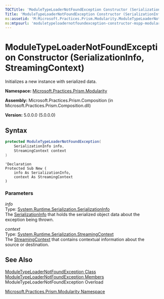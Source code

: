 ```yaml
---
TOCTitle: 'ModuleTypeLoaderNotFoundException Constructor (SerializationInfo, StreamingContext)'
Title: 'ModuleTypeLoaderNotFoundException Constructor (SerializationInfo, StreamingContext) (Microsoft.Practices.Prism.Modularity)'
ms:assetid: 'M:Microsoft.Practices.Prism.Modularity.ModuleTypeLoaderNotFoundException.\#ctor(System.Runtime.Serialization.SerializationInfo,System.Runtime.Serialization.StreamingContext)'
ms:mtpsurl: 'moduletypeloadernotfoundexception-constructor-mspp-modularity.md'
---
```


# ModuleTypeLoaderNotFoundException Constructor (SerializationInfo, StreamingContext)

Initializes a new instance with serialized data.

**Namespace:** [Microsoft.Practices.Prism.Modularity](/patterns-practices/reference/mspp-modularity-namespace)

**Assembly:** Microsoft.Practices.Prism.Composition (in Microsoft.Practices.Prism.Composition.dll)

**Version:** 5.0.0.0 (5.0.0.0)

## Syntax
```C#
protected ModuleTypeLoaderNotFoundException(
	SerializationInfo info,
	StreamingContext context
)
```

```VB
'Declaration
Protected Sub New ( 
	info As SerializationInfo,
	context As StreamingContext
)
```

### Parameters

*info*  
Type: [System.Runtime.Serialization.SerializationInfo](http://msdn.microsoft.com/en-us/library/a9b6042e)  
The [SerializationInfo](http://msdn.microsoft.com/en-us/library/a9b6042e) that holds the serialized object data about the exception being thrown.

*context*  
Type: [System.Runtime.Serialization.StreamingContext](http://msdn.microsoft.com/en-us/library/t16abws5)  
The [StreamingContext](http://msdn.microsoft.com/en-us/library/t16abws5) that contains contextual information about the source or destination.

## See Also

[ModuleTypeLoaderNotFoundException Class](/patterns-practices/reference/moduletypeloadernotfoundexception-class-mspp-modularity)<br/>
[ModuleTypeLoaderNotFoundException Members](/patterns-practices/reference/moduletypeloadernotfoundexception-members-mspp-modularity)<br/>
ModuleTypeLoaderNotFoundException Overload

[Microsoft.Practices.Prism.Modularity Namespace](/patterns-practices/reference/mspp-modularity-namespace)<br/>